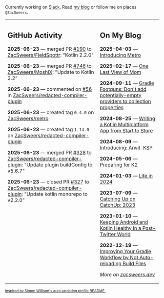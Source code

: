Currently working on [Slack](https://slack.com/). Read [my blog](https://zacsweers.dev/) or follow me on places `@ZacSweers`.

<table><tr><td valign="top" width="60%">

## GitHub Activity
<!-- githubActivity starts -->
**2025-06-23** — merged PR [#190](https://github.com/ZacSweers/FieldSpottr/pull/190) to [ZacSweers/FieldSpottr](https://github.com/ZacSweers/FieldSpottr): "Kotlin 2.2.0"

**2025-06-23** — merged PR [#746](https://github.com/ZacSweers/MoshiX/pull/746) to [ZacSweers/MoshiX](https://github.com/ZacSweers/MoshiX): "Update to Kotlin 2.2"

**2025-06-23** — commented on [#56](https://github.com/ZacSweers/redacted-compiler-plugin/issues/56#issuecomment-2996998968) in [ZacSweers/redacted-compiler-plugin](https://github.com/ZacSweers/redacted-compiler-plugin)

**2025-06-23** — created tag `0.4.0` on [ZacSweers/metro](https://github.com/ZacSweers/metro)

**2025-06-23** — created tag `1.14.0` on [ZacSweers/redacted-compiler-plugin](https://github.com/ZacSweers/redacted-compiler-plugin)

**2025-06-23** — merged PR [#328](https://github.com/ZacSweers/redacted-compiler-plugin/pull/328) to [ZacSweers/redacted-compiler-plugin](https://github.com/ZacSweers/redacted-compiler-plugin): "Update plugin buildConfig to v5.6.7"

**2025-06-23** — closed PR [#327](https://github.com/ZacSweers/redacted-compiler-plugin/pull/327) to [ZacSweers/redacted-compiler-plugin](https://github.com/ZacSweers/redacted-compiler-plugin): "Update kotlin monorepo to v2.2.0"
<!-- githubActivity ends -->
</td><td valign="top" width="40%">

## On My Blog
<!-- blog starts -->
**2025-04-03** — [Introducing Metro](https://www.zacsweers.dev/introducing-metro/)

**2025-02-17** — [One Last View of Mom](https://www.zacsweers.dev/one-last-view-of-mom/)

**2024-09-11** — [Gradle Footguns: Don't add potentially-empty providers to collection properties](https://www.zacsweers.dev/gradle-footgun-adding-empty-providers-to-collection-properties/)

**2024-08-25** — [Writing a Kotlin Multiplatform App from Start to Store](https://www.zacsweers.dev/writing-a-kotlin-multiplatform-app-from-start-to-store/)

**2024-08-09** — [Introducing: Anvil-KSP](https://www.zacsweers.dev/introducing-anvil-ksp/)

**2024-05-06** — [Preparing for K2](https://www.zacsweers.dev/preparing-for-k2/)

**2024-01-03** — [Life in 2024](https://www.zacsweers.dev/life-in-2024/)

**2023-07-09** — [Catching Up on CatchUp: 2023](https://www.zacsweers.dev/catching-up-on-catchup-2023/)

**2023-01-10** — [Keeping Android and Kotlin Healthy in a Post-Twitter World](https://www.zacsweers.dev/keeping-android-healthy/)

**2022-12-19** — [Improving Your Gradle Workflow by Not Auto-reloading Build Files](https://www.zacsweers.dev/improving-your-workflow-by-not-auto-reloading-build-files/)
<!-- blog ends -->
_More on [zacsweers.dev](https://zacsweers.dev/)_
</td></tr></table>

<sub><a href="https://simonwillison.net/2020/Jul/10/self-updating-profile-readme/">Inspired by Simon Willison's auto-updating profile README.</a></sub>